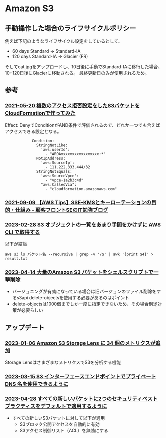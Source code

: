 # Amazon S3

## 手動操作した場合のライフサイクルポリシー

例えば下記のようなライフサイクル設定をしているとして、

- 60 days Standard -> Standard-IA
- 120 days Standard-IA -> Glacier (FR)

そしてcat.jpgをアップロードし、10日後に手動でStandard-IAに移行した場合、10+120日後にGlacierに移動される。
最終更新日のみが使用されるため。

## 参考

### [2021-05-20 複数のアクセス拒否設定をしたS3バケットをCloudFormationで作ってみた](https://dev.classmethod.jp/articles/multi-access-restricted-s3-cfn/)

Effect: DenyでConditionがAND条件で評価されるので、どれか一つでも合えばアクセスできる設定となる。

```
            Condition:
              StringNotLike:
                'aws:userId':
                  - "AROAxxxxxxxxxxxxxxxxx:*"
              NotIpAddress:
                'aws:SourceIp':
                  - 111.222.333.444/32
              StringNotEquals:
                'aws:SourceVpce':
                  - "vpce-1a2b3c4d"
                "aws:CalledVia":
                  - "cloudformation.amazonaws.com"
```

### [2021-09-09 【AWS Tips】SSE-KMSとキーローテーションの目的・仕組み - 顧客フロントSEのIT勉強ブログ](https://frontse.hatenablog.jp/entry/2021/09/09/171150)

### [2023-02-28 S3 オブジェクトの一覧をあまり手間をかけずに AWS CLI で取得する](https://dev.classmethod.jp/articles/s3-objects-list-aws-cli/)

以下が結論

```
aws s3 ls バケット名 --recursive | grep -v '/$' | awk '{print $4}' > result.txt
```

### [2023-04-14 大量のAmazon S3 バケットをシェルスクリプトで一撃削除](https://dev.classmethod.jp/articles/delete-versioning-s3-shell/)

- バージョニングが有効になっている場合は旧バージョンのファイル削除をするs3api delete-objectsを使用する必要があるのはポイント
- delete-objectsは1000個までしか一度に指定できないため、その場合別途対策が必要らしい

## アップデート

### [2023-01-06 Amazon S3 Storage Lens に 34 個のメトリクスが追加](https://dev.classmethod.jp/articles/s3-storage-lens-34-metrics/)

Storage LensはさまざまなメトリクスでS3を分析する機能

### [2023-03-15 S3 インターフェースエンドポイントでプライベート DNS 名を使用できるように](https://dev.classmethod.jp/articles/amazon-s3-private-connectivity-on-premises-networks/)

### [2023-04-28 すべての新しいバケットに2つのセキュリティベストプラクティスをデフォルトで適用するように](https://aws.amazon.com/jp/about-aws/whats-new/2023/04/amazon-s3-security-best-practices-buckets-default/)

- すべての新しいS3バケットに対して以下が適用
  - S3ブロック公開アクセスを自動的に有効
  - S3アクセス制御リスト（ACL）を無効にする
